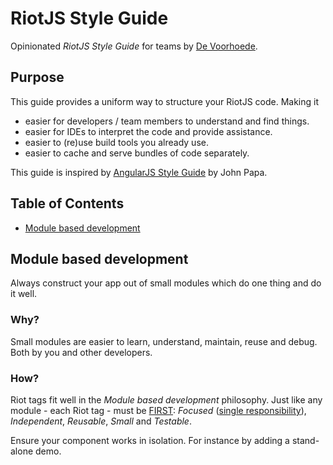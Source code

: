 # RiotJS Style Guide

Opinionated *RiotJS Style Guide* for teams by [De Voorhoede](https://twitter.com/devoorhoede).


## Purpose

This guide provides a uniform way to structure your RiotJS code. Making it

* easier for developers / team members to understand and find things.
* easier for IDEs to interpret the code and provide assistance.
* easier to (re)use build tools you already use.
* easier to cache and serve bundles of code separately.

This guide is inspired by [AngularJS Style Guide](https://github.com/johnpapa/angular-styleguide) by John Papa.


## Table of Contents

* [Module based development](#module-based-development)


## Module based development

Always construct your app out of small modules which do one thing and do it well. 

### Why?
Small modules are easier to learn, understand, maintain, reuse and debug. Both by you and other developers.

### How?
Riot tags fit well in the *Module based development* philosophy. Just like any module - each Riot tag - must be [FIRST](https://addyosmani.com/first/): *Focused* ([single responsibility](http://en.wikipedia.org/wiki/Single_responsibility_principle)), *Independent*, *Reusable*, *Small* and *Testable*.
 
Ensure your component works in isolation. For instance by adding a stand-alone demo.
